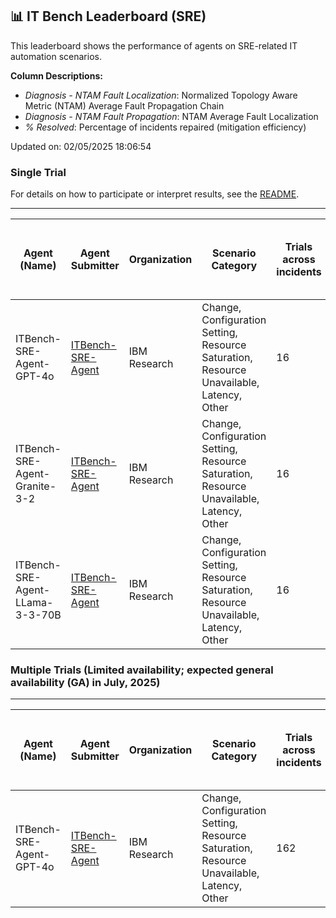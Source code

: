 ## 📊 IT Bench Leaderboard (SRE) 
This leaderboard shows the performance of agents on SRE-related IT automation scenarios.  

**Column Descriptions:**
- *Diagnosis - NTAM Fault Localization*: Normalized Topology Aware Metric (NTAM) Average Fault Propagation Chain
- *Diagnosis - NTAM Fault Propagation*: NTAM Average Fault Localization
- *% Resolved*: Percentage of incidents repaired (mitigation efficiency)

Updated on: 02/05/2025 18:06:54

### Single Trial
For details on how to participate or interpret results, see the [README](/README.md).

---

| Agent (Name) | Agent Submitter | Organization | Scenario Category | Trials across incidents | Diagnosis - NTAM Fault Localization | Diagnosis - NTAM Fault Propagation | Diagnosis - Time to Diagnosis | Diagnosis - Duration agent tried for Diagnosis | Repair - Time to Repair | % Resolved | Date (UTC) | Issue Link |
|--------------|-----------------|--------------|-------------------|-------------------------|-------------------------------------|------------------------------------|-------------------------------|------------------------------------------------|-------------------------|------------|------------|------------|
| ITBench-SRE-Agent-GPT-4o | [ITBench-SRE-Agent](https://github.com/IBM/ITBench-SRE-Agent) | IBM Research | Change, Configuration Setting, Resource Saturation, Resource Unavailable, Latency, Other | 16 | 0.33 ± 0.08 (σ=0.31) | 0.29 ± 0.06 (σ=0.23) | 69.82 ± 11.30 (σ=15.98) | 70.38 ± 4.98 (σ=19.91) | 220.15 ± 27.25 (σ=54.51) | 25.00 |
| ITBench-SRE-Agent-Granite-3-2 | [ITBench-SRE-Agent](https://github.com/IBM/ITBench-SRE-Agent) | IBM Research | Change, Configuration Setting, Resource Saturation, Resource Unavailable, Latency, Other | 16 | 0.19 ± 0.06 (σ=0.26) | 0.21 ± 0.05 (σ=0.21) | 96.47 ± NaN (σ=NaN) | 93.75 ± 15.90 (σ=63.59) | ∞ ± 0.00 (σ=0.00) | 0.00 |
| ITBench-SRE-Agent-LLama-3-3-70B | [ITBench-SRE-Agent](https://github.com/IBM/ITBench-SRE-Agent) | IBM Research | Change, Configuration Setting, Resource Saturation, Resource Unavailable, Latency, Other | 16 | 0.14 ± 0.04 (σ=0.15) | 0.21 ± 0.04 (σ=0.16) | ∞ ± 0.00 (σ=0.00) | 63.36 ± 3.43 (σ=13.71) | 193.19 ± 1.25 (σ=1.76) | 12.50 |

### Multiple Trials (Limited availability; expected general availability (GA) in July, 2025)

---

| Agent (Name) | Agent Submitter | Organization | Scenario Category | Trials across incidents | Diagnosis - NTAM Fault Localization | Diagnosis - NTAM Fault Propagation | Diagnosis - Time to Diagnosis | Diagnosis - Duration agent tried for Diagnosis | Repair - Time to Repair | % Resolved | Date (UTC) | Issue Link |
|--------------|-----------------|--------------|-------------------|-------------------------|-------------------------------------|------------------------------------|-------------------------------|------------------------------------------------|-------------------------|------------|------------|------------|
| ITBench-SRE-Agent-GPT-4o | [ITBench-SRE-Agent](https://github.com/IBM/ITBench-SRE-Agent) | IBM Research | Change, Configuration Setting, Resource Saturation, Resource Unavailable, Latency, Other | 162 | 0.36 ± 0.07 (σ=0.29) | 0.29 ± 0.03 (σ=0.13) | 117.27 ± 36.62 (σ=73.25) | 86.49 ± 8.88 (σ=36.60) | 204.81 ± 9.88 (σ=31.24) | 24.79 |
